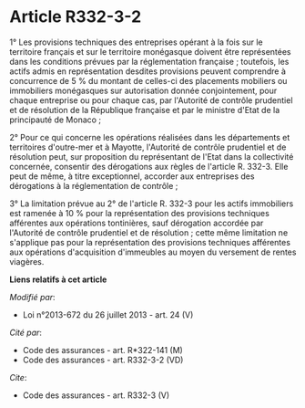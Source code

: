 # Article R332-3-2

1° Les provisions techniques des entreprises opérant à la fois sur le territoire français et sur le territoire monégasque
doivent être représentées dans les conditions prévues par la réglementation française ; toutefois, les actifs admis en
représentation desdites provisions peuvent comprendre à concurrence de 5 % du montant de celles-ci des placements mobiliers
ou immobiliers monégasques sur autorisation donnée conjointement, pour chaque entreprise ou pour chaque cas, par l'Autorité
de contrôle prudentiel et de résolution de la République française et par le ministre d'Etat de la principauté de Monaco ; 

2° Pour ce qui concerne les opérations réalisées dans les départements et territoires d'outre-mer et à Mayotte, l'Autorité de
contrôle prudentiel et de résolution peut, sur proposition du représentant de l'Etat dans la collectivité concernée,
consentir des dérogations aux règles de l'article R. 332-3. Elle peut de même, à titre exceptionnel, accorder aux entreprises
des dérogations à la réglementation de contrôle ; 

3° La limitation prévue au 2° de l'article R. 332-3 pour les actifs immobiliers est ramenée à 10 % pour la représentation des
provisions techniques afférentes aux opérations tontinières, sauf dérogation accordée par l'Autorité de contrôle prudentiel
et de résolution ; cette même limitation ne s'applique pas pour la représentation des provisions techniques afférentes aux
opérations d'acquisition d'immeubles au moyen du versement de rentes viagères.

**Liens relatifs à cet article**

_Modifié par_:

  - Loi n°2013-672 du 26 juillet 2013 - art. 24 (V)

_Cité par_:

  - Code des assurances - art. R*322-141 (M)
  - Code des assurances - art. R332-3-2 (VD)

_Cite_:

  - Code des assurances - art. R332-3 (V)
